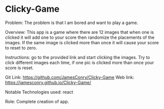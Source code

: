 # Clicky-Game

Problem: The problem is that I am bored and want to play a game.

Overview: This app is a game where there are 12 images that when one is clicked it will add one to your score then randomize the placements of the images. If the same image is clicked more than once it will cause your score to reset to zero.

Instructions: go to the provided link and start clicking the images. Try to click different images each time, if one pic is clicked more than once your score is reset.

Git Link: https://github.com/JamesConry/Clicky-Game
Web link: https://jamesconry.github.io/Clicky-Game/

Notable Technologies used: react

Role: Complete creation of app.
